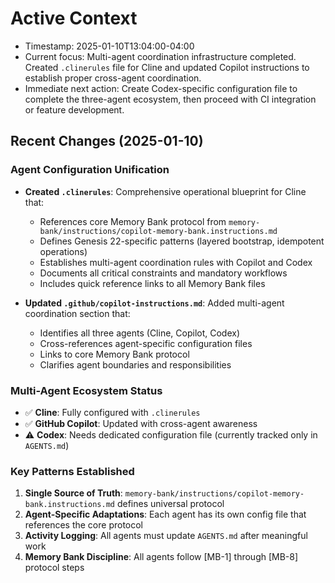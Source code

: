 # Active Context

- Timestamp: 2025-01-10T13:04:00-04:00
- Current focus: Multi-agent coordination infrastructure completed. Created `.clinerules` file for Cline and updated Copilot instructions to establish proper cross-agent coordination.
- Immediate next action: Create Codex-specific configuration file to complete the three-agent ecosystem, then proceed with CI integration or feature development.

## Recent Changes (2025-01-10)

### Agent Configuration Unification
- **Created `.clinerules`**: Comprehensive operational blueprint for Cline that:
  - References core Memory Bank protocol from `memory-bank/instructions/copilot-memory-bank.instructions.md`
  - Defines Genesis 22-specific patterns (layered bootstrap, idempotent operations)
  - Establishes multi-agent coordination rules with Copilot and Codex
  - Documents all critical constraints and mandatory workflows
  - Includes quick reference links to all Memory Bank files

- **Updated `.github/copilot-instructions.md`**: Added multi-agent coordination section that:
  - Identifies all three agents (Cline, Copilot, Codex)
  - Cross-references agent-specific configuration files
  - Links to core Memory Bank protocol
  - Clarifies agent boundaries and responsibilities

### Multi-Agent Ecosystem Status
- ✅ **Cline**: Fully configured with `.clinerules`
- ✅ **GitHub Copilot**: Updated with cross-agent awareness
- ⚠️ **Codex**: Needs dedicated configuration file (currently tracked only in `AGENTS.md`)

### Key Patterns Established
1. **Single Source of Truth**: `memory-bank/instructions/copilot-memory-bank.instructions.md` defines universal protocol
2. **Agent-Specific Adaptations**: Each agent has its own config file that references the core protocol
3. **Activity Logging**: All agents must update `AGENTS.md` after meaningful work
4. **Memory Bank Discipline**: All agents follow [MB-1] through [MB-8] protocol steps
